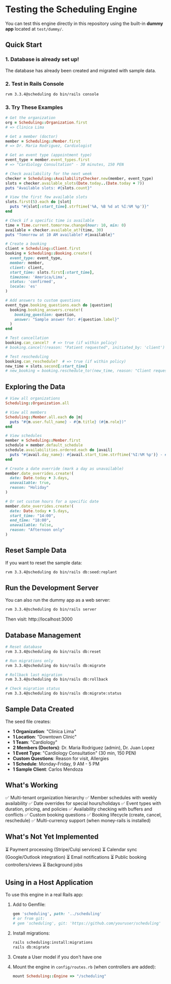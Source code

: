 # Testing the Scheduling Engine

You can test this engine directly in this repository using the built-in **dummy app** located at `test/dummy/`.

## Quick Start

### 1. Database is already set up!
The database has already been created and migrated with sample data.

### 2. Test in Rails Console

```bash
rvm 3.3.4@scheduling do bin/rails console
```

### 3. Try These Examples

```ruby
# Get the organization
org = Scheduling::Organization.first
# => Clinica Lima

# Get a member (doctor)
member = Scheduling::Member.first
# => Dr. Maria Rodriguez, Cardiologist

# Get an event type (appointment type)
event_type = member.event_types.first
# => "Cardiology Consultation" - 30 minutes, 150 PEN

# Check availability for the next week
checker = Scheduling::AvailabilityChecker.new(member, event_type)
slots = checker.available_slots(Date.today..(Date.today + 7))
puts "Available slots: #{slots.count}"

# View the first few available slots
slots.first(5).each do |slot|
  puts "#{slot[:start_time].strftime('%A, %B %d at %I:%M %p')}"
end

# Check if a specific time is available
time = Time.current.tomorrow.change(hour: 10, min: 0)
available = checker.available_at?(time, 30)
puts "Tomorrow at 10 AM available? #{available}"

# Create a booking
client = Scheduling::Client.first
booking = Scheduling::Booking.create!(
  event_type: event_type,
  member: member,
  client: client,
  start_time: slots.first[:start_time],
  timezone: 'America/Lima',
  status: 'confirmed',
  locale: 'es'
)

# Add answers to custom questions
event_type.booking_questions.each do |question|
  booking.booking_answers.create!(
    booking_question: question,
    answer: "Sample answer for: #{question.label}"
  )
end

# Test cancellation
booking.can_cancel?  # => true (if within policy)
# booking.cancel!(reason: "Patient requested", initiated_by: 'client')

# Test rescheduling
booking.can_reschedule?  # => true (if within policy)
new_time = slots.second[:start_time]
# new_booking = booking.reschedule_to!(new_time, reason: "Client requested", initiated_by: 'client')
```

## Exploring the Data

```ruby
# View all organizations
Scheduling::Organization.all

# View all members
Scheduling::Member.all.each do |m|
  puts "#{m.user.full_name} - #{m.title} (#{m.role})"
end

# View schedules
member = Scheduling::Member.first
schedule = member.default_schedule
schedule.availabilities.ordered.each do |avail|
  puts "#{avail.day_name}: #{avail.start_time.strftime('%I:%M %p')} - #{avail.end_time.strftime('%I:%M %p')}"
end

# Create a date override (mark a day as unavailable)
member.date_overrides.create!(
  date: Date.today + 3.days,
  unavailable: true,
  reason: "Holiday"
)

# Or set custom hours for a specific date
member.date_overrides.create!(
  date: Date.today + 5.days,
  start_time: "14:00",
  end_time: "18:00",
  unavailable: false,
  reason: "Afternoon only"
)
```

## Reset Sample Data

If you want to reset the sample data:

```bash
rvm 3.3.4@scheduling do bin/rails db:seed:replant
```

## Run the Development Server

You can also run the dummy app as a web server:

```bash
rvm 3.3.4@scheduling do bin/rails server
```

Then visit: http://localhost:3000

## Database Management

```bash
# Reset database
rvm 3.3.4@scheduling do bin/rails db:reset

# Run migrations only
rvm 3.3.4@scheduling do bin/rails db:migrate

# Rollback last migration
rvm 3.3.4@scheduling do bin/rails db:rollback

# Check migration status
rvm 3.3.4@scheduling do bin/rails db:migrate:status
```

## Sample Data Created

The seed file creates:
- **1 Organization**: "Clinica Lima"
- **1 Location**: "Downtown Clinic"
- **1 Team**: "Cardiology"
- **2 Members (Doctors)**: Dr. Maria Rodriguez (admin), Dr. Juan Lopez
- **1 Event Type**: "Cardiology Consultation" (30 min, 150 PEN)
- **Custom Questions**: Reason for visit, Allergies
- **1 Schedule**: Monday-Friday, 9 AM - 5 PM
- **1 Sample Client**: Carlos Mendoza

## What's Working

✅ Multi-tenant organization hierarchy
✅ Member schedules with weekly availability
✅ Date overrides for special hours/holidays
✅ Event types with duration, pricing, and policies
✅ Availability checking with buffers and conflicts
✅ Custom booking questions
✅ Booking lifecycle (create, cancel, reschedule)
✅ Multi-currency support (when money-rails is installed)

## What's Not Yet Implemented

⏳ Payment processing (Stripe/Culqi services)
⏳ Calendar sync (Google/Outlook integration)
⏳ Email notifications
⏳ Public booking controllers/views
⏳ Background jobs

## Using in a Host Application

To use this engine in a real Rails app:

1. Add to Gemfile:
   ```ruby
   gem 'scheduling', path: '../scheduling'
   # or from git:
   # gem 'scheduling', git: 'https://github.com/youruser/scheduling'
   ```

2. Install migrations:
   ```bash
   rails scheduling:install:migrations
   rails db:migrate
   ```

3. Create a User model if you don't have one
4. Mount the engine in `config/routes.rb` (when controllers are added):
   ```ruby
   mount Scheduling::Engine => "/scheduling"
   ```
